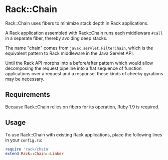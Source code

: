 # Rack::Chain

Rack::Chain uses fibers to minimize stack depth in Rack applications.

A Rack application assembled with Rack::Chain runs each middleware
`#call` in a separate fiber, thereby avoiding deep stacks.

The name "chain" comes from `javax.servlet.FilterChain`, which is the
equivalent pattern to Rack middleware in the Java Servlet API.

Until the Rack API morphs into a before/after pattern which would
allow decomposing the request pipeline into a flat sequence of
function applications over a request and a response, these kinds of
cheeky gyrations may be necessary.

## Requirements

Because Rack::Chain relies on fibers for its operation, Ruby 1.9 is
required.

## Usage

To use Rack::Chain with existing Rack applications, place the
following lines in your `config.ru`:

```ruby
require 'rack/chain'
extend Rack::Chain::Linker
```

